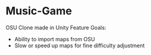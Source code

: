 # Music-Game
OSU Clone made in Unity
Feature Goals:
* Ability to import maps from OSU
* Slow or speed up maps for fine difficulty adjustment
